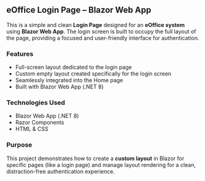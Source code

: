 ##  eOffice Login Page – Blazor Web App

This is a simple and clean **Login Page** designed for an **eOffice system** using **Blazor Web App**. The login screen is built to occupy the full layout of the page, providing a focused and user-friendly interface for authentication.

###  Features

*  Full-screen layout dedicated to the login page
*  Custom empty layout created specifically for the login screen
*  Seamlessly integrated into the Home page
*  Built with Blazor Web App (.NET 8)

###  Technologies Used

* Blazor Web App (.NET 8)
* Razor Components
* HTML & CSS

###  Purpose

This project demonstrates how to create a **custom layout** in Blazor for specific pages (like a login page) and manage layout rendering for a clean, distraction-free authentication experience.
